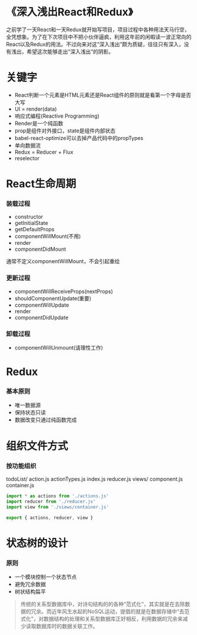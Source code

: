 # 《深入浅出React和Redux》
之前学了一天React和一天Redux就开始写项目，项目过程中各种用法天马行空，全凭想象。为了在下次项目中不把小伙伴逼疯，利用这年前的闲暇读一波正常向的React以及Redux的用法。不过向来对这“深入浅出”颇为质疑，往往只有深入，没有浅出，希望这次能够走出“深入浅出”的阴影。

# 关键字
* React判断一个元素是HTML元素还是React组件的原则就是看第一个字母是否大写
* UI = render(data)
* 响应式编程(Reactive Programming)
* Render是一个纯函数
* prop是组件对外接口，state是组件内部状态
* babel-react-optimize可以去掉产品代码中的propTypes
* 单向数据流
* Redux = Reducer + Flux
* reselector

# React生命周期
### 装载过程
* constructor
* getInitialState
* getDefaultProps
* componentWillMount(不用)
* render
* componentDidMount

通常不定义componentWillMount，不会引起重绘

### 更新过程
* componentWillReceiveProps(nextProps)
* shouldComponentUpdate(重要)
* componentWillUpdate
* render
* componentDidUpdate

### 卸载过程
* componentWillUnmount(请理性工作)

# Redux
### 基本原则
* 唯一数据源
* 保持状态只读
* 数据改变只通过纯函数完成

# 组织文件方式
### 按功能组织
todoList/
    action.js
    actionTypes.js
    index.js
    reducer.js
    views/
        component.js
        container.js
```javascript
import * as actions from './actions.js'
import reducer from './reducer.js'
import view from './views/container.js'

export { actions, reducer, view }
```

# 状态树的设计
### 原则
* 一个模块控制一个状态节点
* 避免冗余数据
* 树状结构扁平

>传统的关系型数据库中，对诗句结构的的各种“范式化”，其实就是在去除数据的冗余。而近年风生水起的NoSQL运动，提倡的就是在数据存储中“去范式化”，对数据结构的处理和关系型数据库正好相反，利用数据的冗余来减少读取数据库时的数据关联工作。
